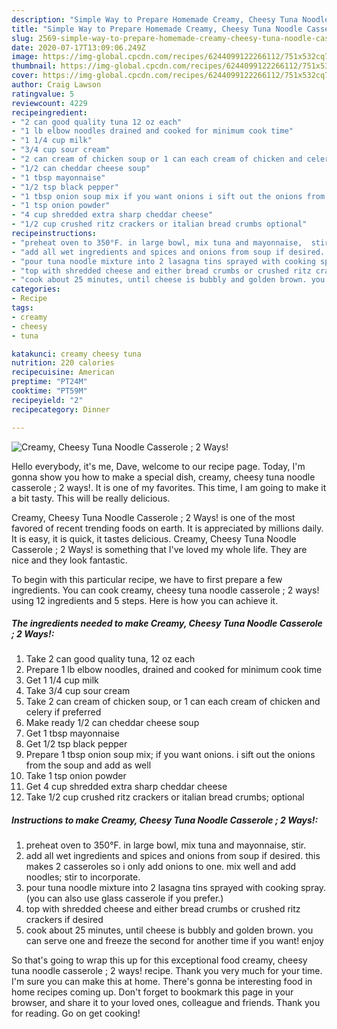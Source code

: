 ```yaml
---
description: "Simple Way to Prepare Homemade Creamy, Cheesy Tuna Noodle Casserole ; 2 Ways!"
title: "Simple Way to Prepare Homemade Creamy, Cheesy Tuna Noodle Casserole ; 2 Ways!"
slug: 2569-simple-way-to-prepare-homemade-creamy-cheesy-tuna-noodle-casserole-2-ways
date: 2020-07-17T13:09:06.249Z
image: https://img-global.cpcdn.com/recipes/6244099122266112/751x532cq70/creamy-cheesy-tuna-noodle-casserole-2-ways-recipe-main-photo.jpg
thumbnail: https://img-global.cpcdn.com/recipes/6244099122266112/751x532cq70/creamy-cheesy-tuna-noodle-casserole-2-ways-recipe-main-photo.jpg
cover: https://img-global.cpcdn.com/recipes/6244099122266112/751x532cq70/creamy-cheesy-tuna-noodle-casserole-2-ways-recipe-main-photo.jpg
author: Craig Lawson
ratingvalue: 5
reviewcount: 4229
recipeingredient:
- "2 can good quality tuna 12 oz each"
- "1 lb elbow noodles drained and cooked for minimum cook time"
- "1 1/4 cup milk"
- "3/4 cup sour cream"
- "2 can cream of chicken soup or 1 can each cream of chicken and celery if preferred"
- "1/2 can cheddar cheese soup"
- "1 tbsp mayonnaise"
- "1/2 tsp black pepper"
- "1 tbsp onion soup mix if you want onions i sift out the onions from the soup and add as well"
- "1 tsp onion powder"
- "4 cup shredded extra sharp cheddar cheese"
- "1/2 cup crushed ritz crackers or italian bread crumbs optional"
recipeinstructions:
- "preheat oven to 350°F. in large bowl, mix tuna and mayonnaise,  stir."
- "add all wet ingredients and spices and onions from soup if desired. this makes 2 casseroles so i only add onions to one. mix well and add noodles; stir to incorporate."
- "pour tuna noodle mixture into 2 lasagna tins sprayed with cooking spray. (you can also use glass casserole if you prefer.)"
- "top with shredded cheese and either bread crumbs or crushed ritz crackers if desired"
- "cook about 25 minutes, until cheese is bubbly and golden brown. you can serve one and freeze the second for another time if you want! enjoy"
categories:
- Recipe
tags:
- creamy
- cheesy
- tuna

katakunci: creamy cheesy tuna 
nutrition: 220 calories
recipecuisine: American
preptime: "PT24M"
cooktime: "PT59M"
recipeyield: "2"
recipecategory: Dinner

---
```



![Creamy, Cheesy Tuna Noodle Casserole ; 2 Ways!](https://img-global.cpcdn.com/recipes/6244099122266112/751x532cq70/creamy-cheesy-tuna-noodle-casserole-2-ways-recipe-main-photo.jpg)

Hello everybody, it's me, Dave, welcome to our recipe page. Today, I'm gonna show you how to make a special dish, creamy, cheesy tuna noodle casserole ; 2 ways!. It is one of my favorites. This time, I am going to make it a bit tasty. This will be really delicious.



Creamy, Cheesy Tuna Noodle Casserole ; 2 Ways! is one of the most favored of recent trending foods on earth. It is appreciated by millions daily. It is easy, it is quick, it tastes delicious. Creamy, Cheesy Tuna Noodle Casserole ; 2 Ways! is something that I've loved my whole life. They are nice and they look fantastic.


To begin with this particular recipe, we have to first prepare a few ingredients. You can cook creamy, cheesy tuna noodle casserole ; 2 ways! using 12 ingredients and 5 steps. Here is how you can achieve it.

<!--inarticleads1-->

##### The ingredients needed to make Creamy, Cheesy Tuna Noodle Casserole ; 2 Ways!:

1. Take 2 can good quality tuna, 12 oz each
1. Prepare 1 lb elbow noodles, drained and cooked for minimum cook time
1. Get 1 1/4 cup milk
1. Take 3/4 cup sour cream
1. Take 2 can cream of chicken soup, or 1 can each cream of chicken and celery if preferred
1. Make ready 1/2 can cheddar cheese soup
1. Get 1 tbsp mayonnaise
1. Get 1/2 tsp black pepper
1. Prepare 1 tbsp onion soup mix; if you want onions. i sift out the onions from the soup and add as well
1. Take 1 tsp onion powder
1. Get 4 cup shredded extra sharp cheddar cheese
1. Take 1/2 cup crushed ritz crackers or italian bread crumbs; optional




<!--inarticleads2-->

##### Instructions to make Creamy, Cheesy Tuna Noodle Casserole ; 2 Ways!:

1. preheat oven to 350°F. in large bowl, mix tuna and mayonnaise,  stir.
1. add all wet ingredients and spices and onions from soup if desired. this makes 2 casseroles so i only add onions to one. mix well and add noodles; stir to incorporate.
1. pour tuna noodle mixture into 2 lasagna tins sprayed with cooking spray. (you can also use glass casserole if you prefer.)
1. top with shredded cheese and either bread crumbs or crushed ritz crackers if desired
1. cook about 25 minutes, until cheese is bubbly and golden brown. you can serve one and freeze the second for another time if you want! enjoy




So that's going to wrap this up for this exceptional food creamy, cheesy tuna noodle casserole ; 2 ways! recipe. Thank you very much for your time. I'm sure you can make this at home. There's gonna be interesting food in home recipes coming up. Don't forget to bookmark this page in your browser, and share it to your loved ones, colleague and friends. Thank you for reading. Go on get cooking!
